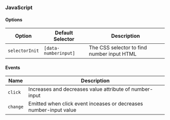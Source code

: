 ### JavaScript

#### Options

| Option         | Default Selector     | Description                                |
| -------------- | -------------------- | ------------------------------------------ |
| `selectorInit` | `[data-numberinput]` | The CSS selector to find number input HTML |

#### Events

| Name     | Description                                                       |
| -------- | ----------------------------------------------------------------- |
| `click`  | Increases and decreases value attribute of number-input           |
| `change` | Emitted when click event inceases or decreases number-input value |
